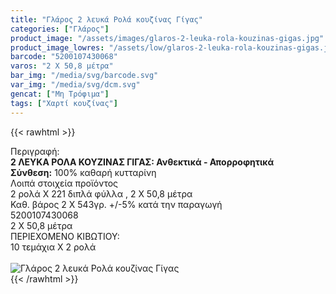 ```yaml
---
title: "Γλάρος 2 λευκά Ρολά κουζίνας Γίγας"
categories: ["Γλάρος"]
product_image: "/assets/images/glaros-2-leuka-rola-kouzinas-gigas.jpg"
product_image_lowres: "/assets/low/glaros-2-leuka-rola-kouzinas-gigas.jpg"
barcode: "5200107430068"
varos: "2 Χ 50,8 μέτρα"
bar_img: "/media/svg/barcode.svg"
var_img: "/media/svg/dcm.svg"
gencat: ["Μη Τρόφιμα"]
tags: ["Χαρτί κουζίνας"]
---
```

{{< rawhtml >}}

<div class="sload183"><div class="product"><div id="sistatika">Περιγραφή:</div><div class="alltext"><b>2 ΛΕΥΚΑ ΡΟΛΑ ΚΟΥΖΙΝΑΣ ΓΙΓΑΣ: Ανθεκτικά - Απορροφητικά</b><br><b>Σύνθεση:</b> 100% καθαρή κυτταρίνη<br></div><div id="loipa">Λοιπά στοιχεία προϊόντος</div><div class="alltext">2 ρολά Χ 221 διπλά φύλλα , 2 Χ 50,8 μέτρα<br>Καθ. βάρος 2 Χ 543γρ. +/-5% κατά την παραγωγή<br></div><div id="barcode"><div id="barimage1"></div><span id="bartext">5200107430068</span></div><div id="varos"><div id="dimimg"></div><span id="varostext">2 Χ 50,8 μέτρα</span></div><div id="kivotio">ΠΕΡΙΕΧΟΜΕΝΟ ΚΙΒΩΤΙΟΥ:<br>10 τεμάχια Χ 2 ρολά</div><br><div class="pimg"><img alt="Γλάρος 2 λευκά Ρολά κουζίνας Γίγας" title="Γλάρος 2 λευκά Ρολά κουζίνας Γίγας" src="/assets/images/glaros-2-leuka-rola-kouzinas-gigas.jpg"></div></div></div>
{{< /rawhtml >}}


